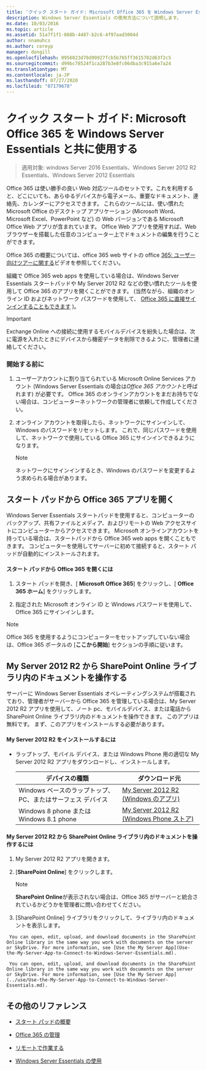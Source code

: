 ```yaml
---
title: 'クイック スタート ガイド: Microsoft Office 365 を Windows Server Essentials と共に使用する'
description: Windows Server Essentials の使用方法について説明します。
ms.date: 10/03/2016
ms.topic: article
ms.assetid: 51a7f1f1-088b-4487-b2c6-4f97aad3004d
author: nnamuhcs
ms.author: coreyp
manager: dongill
ms.openlocfilehash: 0956023d70d99927fcb5b765ff3615782d63f2c5
ms.sourcegitcommit: d99bc78524f1ca287b3e8fc06dba3c915a6e7a24
ms.translationtype: MT
ms.contentlocale: ja-JP
ms.lasthandoff: 07/27/2020
ms.locfileid: "87179678"
---
```

# <a name="quick-start-guide-to-using-microsoft-office-365-with-windows-server-essentials"></a>クイック スタート ガイド: Microsoft Office 365 を Windows Server Essentials と共に使用する

>適用対象: windows Server 2016 Essentials、Windows Server 2012 R2 Essentials、Windows Server 2012 Essentials

 Office 365 は使い勝手の良い Web 対応ツールのセットです。これを利用すると、どこにいても、あらゆるデバイスから電子メール、重要なドキュメント、連絡先、カレンダーにアクセスできます。 これらのツールには、使い慣れた Microsoft Office のデスクトップ アプリケーション (Microsoft Word、Microsoft Excel、PowerPoint など) の Web バージョンである Microsoft Office Web アプリが含まれています。 Office Web アプリを使用すれば、Web ブラウザーを搭載した任意のコンピューター上でドキュメントの編集を行うことができます。

 Office 365 の概要については、office 365 web サイトの office [365: ユーザー向けツアーに関する](https://onlinehelp.microsoft.com/office365-smallbusinesses/hh534379.aspx)ビデオを参照してください。

 組織で Office 365 web apps を使用している場合は、Windows Server Essentials スタートパッドや My Server 2012 R2 などの使い慣れたツールを使用して Office 365 のアプリを開くことができます。 (当然ながら、組織のオンライン ID およびネットワーク パスワードを使用して、 [Office 365 に直接サインインすることもできます](https://login.microsoftonline.com/login.srf?wa=wsignin1.0&rpsnv=2&ct=1384059583&rver=6.1.6206.0&wp=MBI_KEY&wreply=https:%2F%2Fwww.outlook.com%2Fowa%2F&id=260563&whr=students.tamuk.edu&CBCXT=out) )。

> [!IMPORTANT]
>  Exchange Online への接続に使用するモバイルデバイスを紛失した場合は、次に電源を入れたときにデバイスから機密データを削除できるように、管理者に連絡してください。

### <a name="before-you-begin"></a>開始する前に

1.  ユーザーアカウントに割り当てられている Microsoft Online Services アカウント (Windows Server Essentials の場合は*Office 365 アカウント*と呼ばれます) が必要です。 Office 365 のオンラインアカウントをまだお持ちでない場合は、コンピューターネットワークの管理者に依頼して作成してください。

2.  オンライン アカウントを取得したら、ネットワークにサインインして、Windows のパスワードをリセットします。 これで、同じパスワードを使用して、ネットワークで使用している Office 365 にサインインできるようになります。

    > [!NOTE]
    >  ネットワークにサインインするとき、Windows のパスワードを変更するよう求められる場合があります。

## <a name="open-office-365-apps-from-the-launchpad"></a>スタート パッドから Office 365 アプリを開く
 Windows Server Essentials スタートパッドを使用すると、コンピューターのバックアップ、共有ファイルとメディア、およびリモートの Web アクセスサイトにコンピューターからアクセスできます。 Microsoft オンラインアカウントを持っている場合は、スタートパッドから Office 365 web apps を開くこともできます。 コンピューターを使用してサーバーに初めて接続すると、スタート パッドが自動的にインストールされます。

#### <a name="to-open-office-365-from-the-launchpad"></a>スタート パッドから Office 365 を開くには

1.  スタート パッドを開き、[ **Microsoft Office 365**] をクリックし、[ **Office 365 ホーム**] をクリックします。

2.  指定された Microsoft オンライン ID と Windows パスワードを使用して、Office 365 にサインインします。

> [!NOTE]
>  Office 365 を使用するようにコンピューターをセットアップしていない場合は、Office 365 ポータルの [**ここから開始**] セクションの手順に従います。

## <a name="work-with-documents-in-your-sharepoint-online-libraries-from-my-server-2012-r2"></a>My Server 2012 R2 から SharePoint Online ライブラリ内のドキュメントを操作する
 サーバーに Windows Server Essentials オペレーティングシステムが搭載されており、管理者がサーバーから Office 365 を管理している場合は、My Server 2012 R2 アプリを使用して、ノート pc、モバイルデバイス、または電話から SharePoint Online ライブラリ内のドキュメントを操作できます。 このアプリは無料です。 まず、このアプリをインストールする必要があります。

#### <a name="to-install-my-server-2012-r2"></a>My Server 2012 R2 をインストールするには

-   ラップトップ、モバイル デバイス、または Windows Phone 用の適切な My Server 2012 R2 アプリをダウンロードし、インストールします。

    |デバイスの種類|ダウンロード元|
    |-----------------|-------------------|
    |Windows ベースのラップトップ、PC、またはサーフェス デバイス|[My Server 2012 R2 (Windows のアプリ)](https://apps.microsoft.com/windows/app/my-server-2012-r2/67e86695-bda3-4f32-96c4-2e20e56f1cf3)|
    | Windows 8 phone または Windows 8.1 phone|[My Server 2012 R2 (Windows Phone ストア)](http://www.windowsphone.com/store/app/my-server-2012-r2/44f596b5-0477-4096-b96e-ddd6ef64ad6b)|

#### <a name="to-work-with-documents-in-sharepoint-online-libraries-from-my-server-2012-r2"></a>My Server 2012 R2 から SharePoint Online ライブラリ内のドキュメントを操作するには

1.  My Server 2012 R2 アプリを開きます。

2.  [**SharePoint Online**] をクリックします。

    > [!NOTE]
    >  **SharePoint Online**が表示されない場合は、Office 365 がサーバーと統合されているかどうかを管理者に問い合わせてください。

3.  [SharePoint Online] ライブラリをクリックして、ライブラリ内のドキュメントを表示します。


~~~
 You can open, edit, upload, and download documents in the SharePoint Online library in the same way you work with documents on the server or SkyDrive. For more information, see [Use the My Server App](Use-the-My-Server-App-to-Connect-to-Windows-Server-Essentials.md).

 You can open, edit, upload, and download documents in the SharePoint Online library in the same way you work with documents on the server or SkyDrive. For more information, see [Use the My Server App](../use/Use-the-My-Server-App-to-Connect-to-Windows-Server-Essentials.md).
~~~


## <a name="additional-references"></a>その他のリファレンス

-   [スタート パッドの概要](../manage/Overview-of-the-Launchpad-in-Windows-Server-Essentials.md)

-   [Office 365 の管理](../manage/Manage-Office-365-in-Windows-Server-Essentials.md)

-   [リモートで作業する](Work-Remotely-in-Windows-Server-Essentials.md)

-   [Windows Server Essentials の使用](Use-Windows-Server-Essentials.md)

